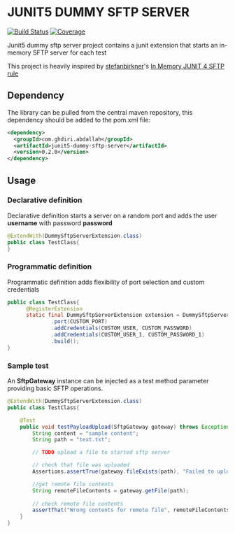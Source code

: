 # JUNIT5 DUMMY SFTP SERVER

[![Build Status](https://travis-ci.org/abdallahghdiri/junit5-dummy-sftp-server.svg?branch=master)](https://travis-ci.org/abdallahghdiri/junit5-dummy-sftp-server) [![Coverage](https://sonarcloud.io/api/project_badges/measure?project=abdallahghdiri_junit5-dummy-sftp-server&metric=coverage)](https://sonarcloud.io/dashboard?id=abdallahghdiri_junit5-dummy-sftp-server)

Junit5 dummy sftp server project contains a junit extension that starts an in-memory SFTP server for each test

This project is heavily inspired by [stefanbirkner](https://github.com/stefanbirkner)'s [In Memory JUNIT 4 SFTP rule](https://github.com/stefanbirkner/fake-sftp-server-rule)

## Dependency

The library can be pulled from the central maven repository, this dependency should be added to the pom.xml file:

```xml
<dependency>
  <groupId>com.ghdiri.abdallah</groupId>
  <artifactId>junit5-dummy-sftp-server</artifactId>
  <version>0.2.0</version>
</dependency>
```

## Usage 

### Declarative definition

Declarative definition starts a server on a random port and adds the user **username** with password **password** 

```java
@ExtendWith(DummySftpServerExtension.class)
public class TestClass{
}

```

### Programmatic definition

Programmatic definition adds flexibility of port selection and custom credentials

```java
public class TestClass{
      @RegisterExtension
      static final DummySftpServerExtension extension = DummySftpServerExtension.Builder.create()
              .port(CUSTOM_PORT)
              .addCredentials(CUSTOM_USER, CUSTOM_PASSWORD)
              .addCredentials(CUSTOM_USER_1, CUSTOM_PASSWORD_1)
              .build();
}
```

### Sample test

An **SftpGateway** instance can be injected as a test method parameter providing basic SFTP operations.

```java
@ExtendWith(DummySftpServerExtension.class)
public class TestClass{

    @Test
    public void testPayloadUpload(SftpGateway gateway) throws Exception {
        String content = "sample content";
        String path = "text.txt";

        // TODO upload a file to started sftp server

        // check that file was uploaded
        Assertions.assertTrue(gateway.fileExists(path), "Failed to upload file to SFTP server");

        //get remote file contents
        String remoteFileContents = gateway.getFile(path);
        
        // check remote file contents
        assertThat("Wrong contents for remote file", remoteFileContents, equalTo(content));
    }
}
```